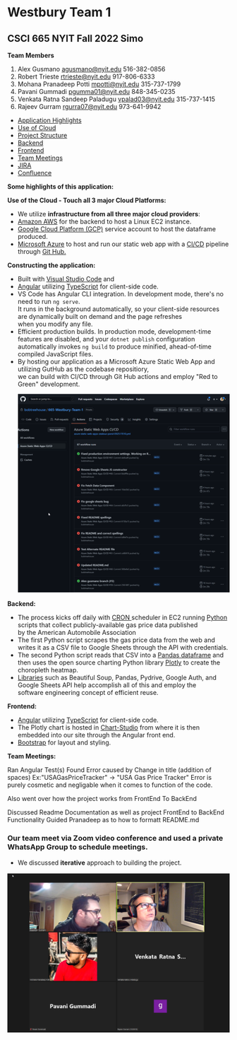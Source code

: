 
# Westbury Team 1 
## CSCI 665 NYIT Fall 2022 Simo


**Team Members** <br>
 1. Alex Gusmano	agusmano@nyit.edu	516-382-0856<br>
 2. Robert Trieste	rtrieste@nyit.edu	917-806-6333<br>
 3. Mohana Pranadeep Potti	mpotti@nyit.edu	315-737-1799<br>
 4. Pavani Gummadi pgumma01@nyit.edu	848-345-0235<br>
 5. Venkata Ratna Sandeep Paladugu	vpalad03@nyit.edu	315-737-1415<br>
 6. Rajeev Gurram	rgurra07@nyit.edu	973-641-9942<br>

- <a href="#AppHighlights">Application Highlights</a><br>
- <a href="#UseOfCloud">Use of Cloud</a><br>
- <a href="#ProjectStructure">Project Structure</a><br>
- <a href="#Backend">Backend</a><br>
- <a href="#Frontend">Frontend</a><br>
- <a href="#TeamMeetings">Team Meetings</a><br>
- <a href="#Jira">JIRA</a><br>
- <a href="#Confluence">Confluence</a><br>

<p><a name="AppHighlights"></a></p>

<p><strong>Some highlights of this application:</strong></p>

<p><a name="UseOfCloud"></a></p>

<p><strong>Use of the Cloud - Touch all 3 major Cloud Platforms:</strong></p>

<ul>
  <li>We utilize <strong>infrastructure from all three major cloud providers</strong>: </li>

  <li><a href='https://aws.amazon.com/' target="_blank" rel="noopener">Amazon AWS</a>
    for the backend to host a Linux EC2 instance. </li>

  <li><a href='https://cloud.google.com/' target="_blank" rel="noopener">Google Cloud Platform (GCP)</a> service account
    to host the dataframe
    produced.</li>

  <li><a href='https://azure.microsoft.com/en-us/' target="_blank" rel="noopener">Microsoft Azure</a> to host and run
    our static web app with a
    <a href='https://learn.microsoft.com/en-us/azure/static-web-apps/build-configuration?tabs=github-actions'
      target="_blank" rel="noopener">CI/CD</a>
    pipeline through <a href='https://github.com/' target="_blank" rel="noopener">Git Hub.</a>
  </li>
  </ul>

<p><a name="ProjectStructure"></a></p>

<p><strong>Constructing the application:</strong></p>

  <ul>
  <li>Built with <a href='https://visualstudio.microsoft.com/downloads/' target="_blank" rel="noopener">Visual Studio
      Code</a> and</li>

  <li><a href='https://angular.io/' target="_blank" rel="noopener">Angular</a> utilizing <a
      href='http://www.typescriptlang.org/' target="_blank" rel="noopener">TypeScript</a> for
    client-side code.</li>

  <li>VS Code has Angular CLI integration. In development mode, there's no need to run
    <code>ng serve</code>.
    <br>It runs in the background automatically, so your client-side resources are dynamically built
    on demand and the page refreshes <br>when you modify any file.
  </li>

  <li>Efficient production builds. In production mode, development-time features are disabled, and
    your <code>dotnet publish</code> configuration <br>automatically invokes <code>ng build</code> to produce minified,
    ahead-of-time compiled JavaScript files.
  </li>

  <li>By hosting our application as a Microsoft Azure Static Web App and utilizing GutHub as the codebase repositiory, <br>
  we can build with CI/CD through Git Hub actions and employ "Red to Green" development.</li>

  ![img](images/2022_Red_to_Green_Dev.png)
  </ul>

<p><a name="Backend"></a></p>

<p><strong>Backend:</strong></p>

  <ul>
  <li>The process kicks off daily with <a href='https://en.wikipedia.org/wiki/Cron' target="_blank" rel="noopener">CRON
    </a>scheduler in EC2 running <a href='https://www.python.org/' target="_blank" rel="noopener">Python</a>
    scripts that collect publicly-available gas price data published <br> by the American Automobile Association</li>

  <li>The first Python script scrapes the gas price data from the web and writes it as a CSV file to Google Sheets
    through the API with credentials.</li>

  <li>The second Python script reads that CSV into a <a href='https://wesmckinney.com/pages/about.html' target="_blank"
      rel="noopener">Pandas
      dataframe</a> and then uses the open source charting Python library <a href='https://en.wikipedia.org/wiki/Plotly'
      target="_blank" rel="noopener">Plotly</a> to create the choropleth heatmap.</li>

  <li><a href='https://pypi.org/' target="_blank" rel="noopener">Libraries</a> such as Beautiful Soup, Pandas, Pydrive,
    Google Auth, and Google Sheets
    API help accomplish all of this and
    employ the <br>software engineering concept of efficient reuse.</li>
</ul>

<p><a name="Frontend"></a></p>

<p><strong>Frontend:</strong></p>

  <ul>
  <li><a href='https://angular.io/' target="_blank" rel="noopener">Angular</a> utilizing <a
      href='http://www.typescriptlang.org/' target="_blank" rel="noopener">TypeScript</a> for
    client-side code.</li>

  <li>The Plotly chart is hosted in <a href='https://chart-studio.plotly.com/feed/#/' target="_blank"
      rel="noopener">Chart-Studio</a> from where it is
    then
    embedded into our site through the Angular front end.
  </li>

  <li><a href='http://getbootstrap.com/' target="_blank" rel="noopener">Bootstrap</a> for layout and styling.
  </li>
  </ul>

<p><a name="TeamMeetings"></a></p>

<p><strong>Team Meetings:</strong></p>

Ran Angular Test(s)
Found Error caused by Change in title (addition of spaces)
Ex:"USAGasPriceTracker" -> "USA Gas Price Tracker"
Error is purely cosmetic and negligable when it comes to function of the code.

Also went over how the project works from FrontEnd To BackEnd

Discussed Readme Documentation as well as project FrontEnd to BackEnd Functionality
Guided Pranadeep as to how to formatt README.md

### Our team meet via Zoom video conference and used a private WhatsApp Group to schedule meetings.
 - We discussed **iterative** approach to building the project.

![img](images/Nov_TeamMeeting.png)



 